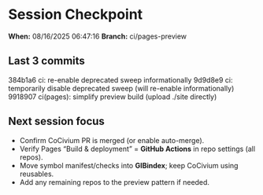 # Session Checkpoint

**When:** 08/16/2025 06:47:16
**Branch:** ci/pages-preview

## Last 3 commits
384b1a6 ci: re-enable deprecated sweep informationally
9d9d8e9 ci: temporarily disable deprecated sweep (will re-enable informationally)
9918907 ci(pages): simplify preview build (upload ./site directly)

## Next session focus
- Confirm CoCivium PR is merged (or enable auto-merge).
- Verify Pages “Build & deployment” = **GitHub Actions** in repo settings (all repos).
- Move symbol manifest/checks into **GIBindex**; keep CoCivium using reusables.
- Add any remaining repos to the preview pattern if needed.

